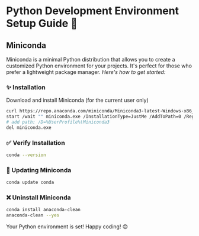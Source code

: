 # Python Development Environment Setup Guide 🐍

## Miniconda

Miniconda is a minimal Python distribution that allows you to create a customized Python environment for your projects. It's perfect for those who prefer a lightweight package manager. _Here's how to get started:_

### ✨ Installation

Download and install Miniconda (for the current user only)

```bash
curl https://repo.anaconda.com/miniconda/Miniconda3-latest-Windows-x86_64.exe -o miniconda.exe
start /wait "" miniconda.exe /InstallationType=JustMe /AddToPath=0 /RegisterPython=0 /S
# add path: /D=%UserProfile%\Miniconda3
del miniconda.exe
```

### ✅ Verify Installation

```bash
conda --version
```

### 🚀 Updating Miniconda

```bash
conda update conda
```

### ❌ Uninstall Miniconda

```bash
conda install anaconda-clean
anaconda-clean --yes
```

Your Python environment is set! Happy coding! 😊
